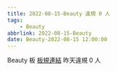 ```yaml
---
title: 2022-08-15-Beauty 違規 0 人
tags:
    - Beauty
abbrlink: 2022-08-15-Beauty
date: Beauty-2022-08-15 12:00:00
---
```

Beauty 板 [板規連結](https://www.ptt.cc/bbs/Beauty/M.1630069980.A.84B.html)
昨天違規 0 人
